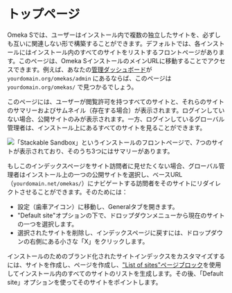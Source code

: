 # トップページ

Omeka Sでは、ユーザーはインストール内で複数の独立したサイトを、必ずしも互いに関連しない形で構築することができます。デフォルトでは、各インストールにはインストール内のすべてのサイトをリストするフロントページがあります。このページは、Omeka SインストールのメインURLに移動することでアクセスできます。例えば、あなたの[管理ダッシュボード](admin-dashboard.md)が `yourdomain.org/omekas/admin` にあるならば、このページは `yourdomain.org/omekas/` で見つかるでしょう。

このページには、ユーザーが閲覧許可を持つすべてのサイトと、それらのサイトのサマリーおよびサムネイル（存在する場合）が表示されます。ログインしていない場合、公開サイトのみが表示されます。一方、ログインしているグローバル管理者は、インストール上にあるすべてのサイトを見ることができます。

![「Stackable Sandbox」というインストールのフロントページで、7つのサイトが表示されており、そのうち3つにはサマリーがあります。](files/frontpage-basic.png)

もしこのインデックスページをサイト訪問者に見せたくない場合、グローバル管理者はインストール上の一つの公開サイトを選択し、ベースURL（`yourdomain.net/omekas/`）にナビゲートする訪問者をそのサイトにリダイレクトさせることができます。そのためには：

- 設定（歯車アイコン）に移動し、Generalタブを開きます。
- "Default site"オプションの下で、ドロップダウンメニューから現在のサイトの一つを選択します。
- 選択されたサイトを削除し、インデックスページに戻すには、ドロップダウンの右側にある小さな「X」をクリックします。

インストールのためのブランド化されたサイトインデックスをカスタマイズするには、サイトを作成し、ページを作成し、["List of sites"ページブロック](sites/site_pages.md#page-blocks)を使用してインストール内のすべてのサイトのリストを生成します。その後、「Default site」オプションを使ってそのサイトをポイントします。